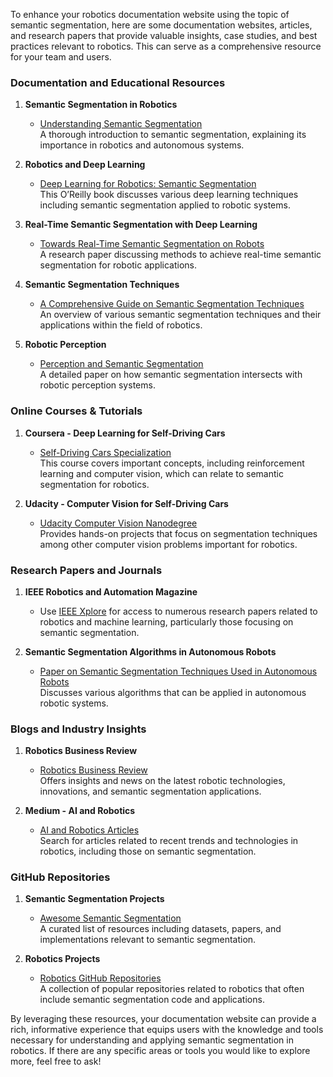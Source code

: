 To enhance your robotics documentation website using the topic of semantic segmentation, here are some documentation websites, articles, and research papers that provide valuable insights, case studies, and best practices relevant to robotics. This can serve as a comprehensive resource for your team and users.

### Documentation and Educational Resources

1. **Semantic Segmentation in Robotics**
   - [Understanding Semantic Segmentation](https://towardsdatascience.com/understanding-semantic-segmentation-8cfb86110e4a)  
     A thorough introduction to semantic segmentation, explaining its importance in robotics and autonomous systems.

2. **Robotics and Deep Learning**
   - [Deep Learning for Robotics: Semantic Segmentation](https://www.oreilly.com/library/view/deep-learning-for/9781492049844/)  
     This O’Reilly book discusses various deep learning techniques including semantic segmentation applied to robotic systems.

3. **Real-Time Semantic Segmentation with Deep Learning**
   - [Towards Real-Time Semantic Segmentation on Robots](https://arxiv.org/abs/1812.11383)  
     A research paper discussing methods to achieve real-time semantic segmentation for robotic applications.

4. **Semantic Segmentation Techniques**
   - [A Comprehensive Guide on Semantic Segmentation Techniques](https://www.analyticsvidhya.com/blog/2019/09/semantic-segmentation/)  
     An overview of various semantic segmentation techniques and their applications within the field of robotics.

5. **Robotic Perception**
   - [Perception and Semantic Segmentation](http://www.robots.ox.ac.uk/~vgg/publications/2017/matter_2017/matter_2017.pdf)  
     A detailed paper on how semantic segmentation intersects with robotic perception systems.

### Online Courses & Tutorials

1. **Coursera - Deep Learning for Self-Driving Cars**
   - [Self-Driving Cars Specialization](https://www.coursera.org/specializations/self-driving-cars)  
     This course covers important concepts, including reinforcement learning and computer vision, which can relate to semantic segmentation for robotics.

2. **Udacity - Computer Vision for Self-Driving Cars**
   - [Udacity Computer Vision Nanodegree](https://www.udacity.com/course/intro-to-computer-vision--nd891)  
     Provides hands-on projects that focus on segmentation techniques among other computer vision problems important for robotics.

### Research Papers and Journals

1. **IEEE Robotics and Automation Magazine**  
   - Use [IEEE Xplore](https://ieeexplore.ieee.org/Xplore/home.jsp) for access to numerous research papers related to robotics and machine learning, particularly those focusing on semantic segmentation.

2. **Semantic Segmentation Algorithms in Autonomous Robots**  
   - [Paper on Semantic Segmentation Techniques Used in Autonomous Robots](https://www.sciencedirect.com/science/article/pii/S2352864818302269)  
     Discusses various algorithms that can be applied in autonomous robotic systems.

### Blogs and Industry Insights

1. **Robotics Business Review**  
   - [Robotics Business Review](https://www.roboticsbusinessreview.com/)  
     Offers insights and news on the latest robotic technologies, innovations, and semantic segmentation applications.

2. **Medium - AI and Robotics**  
   - [AI and Robotics Articles](https://medium.com/tag/robotics)  
     Search for articles related to recent trends and technologies in robotics, including those on semantic segmentation.

### GitHub Repositories

1. **Semantic Segmentation Projects**
   - [Awesome Semantic Segmentation](https://github.com/mchaarfa/Awesome-semantic-segmentation)  
     A curated list of resources including datasets, papers, and implementations relevant to semantic segmentation.

2. **Robotics Projects**  
   - [Robotics GitHub Repositories](https://github.com/topics/robotics)  
     A collection of popular repositories related to robotics that often include semantic segmentation code and applications.

By leveraging these resources, your documentation website can provide a rich, informative experience that equips users with the knowledge and tools necessary for understanding and applying semantic segmentation in robotics. If there are any specific areas or tools you would like to explore more, feel free to ask!